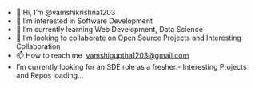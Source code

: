 - 👋 Hi, I’m @vamshikrishna1203
- 👀 I’m interested in Software Development
- 🌱 I’m currently learning Web Development, Data Science
- 💞️ I’m looking to collaborate on Open Source Projects and Interesting Collaboration
- 📫 How to reach me  <a href="mailto:vamshiguptha1203@gmail.comuser@example.com">vamshiguptha1203@gmail.com</a> <br>
- I’m currently looking for an SDE role as a fresher.- Interesting Projects and Repos loading...

